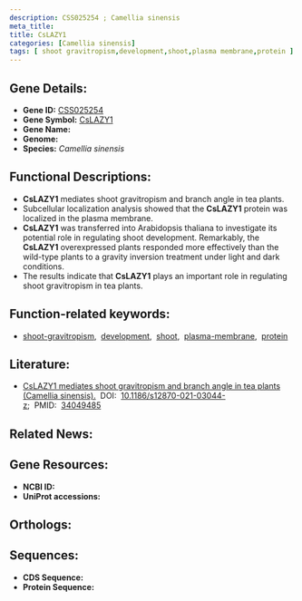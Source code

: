 ```yaml
---
description: CSS025254 ; Camellia sinensis
meta_title:
title: CsLAZY1
categories: [Camellia sinensis]
tags: [ shoot gravitropism,development,shoot,plasma membrane,protein ]
---
```


## Gene Details:
- **Gene ID:** [CSS025254]()
- **Gene Symbol:** <u>CsLAZY1</u>
- **Gene Name:** 
- **Genome:** []()
- **Species:** *Camellia sinensis*

## Functional Descriptions:
   - **CsLAZY1** mediates shoot gravitropism and branch angle in tea plants.
   - Subcellular localization analysis showed that the **CsLAZY1** protein was localized in the plasma membrane.
   - **CsLAZY1** was transferred into Arabidopsis thaliana to investigate its potential role in regulating shoot development. Remarkably, the **CsLAZY1** overexpressed plants responded more effectively than the wild-type plants to a gravity inversion treatment under light and dark conditions.
   - The results indicate that **CsLAZY1** plays an important role in regulating shoot gravitropism in tea plants.

## Function-related keywords:
   - [shoot-gravitropism](/tags/shoot-gravitropism/),&nbsp;&nbsp;[development](/tags/development/),&nbsp;&nbsp;[shoot](/tags/shoot/),&nbsp;&nbsp;[plasma-membrane](/tags/plasma-membrane/),&nbsp;&nbsp;[protein](/tags/protein/)

## Literature:
   - [CsLAZY1 mediates shoot gravitropism and branch angle in tea plants (Camellia sinensis).](https://doi.org/10.1186/s12870-021-03044-z)&nbsp;&nbsp;DOI:&nbsp;&nbsp;[10.1186/s12870-021-03044-z](https://doi.org/10.1186/s12870-021-03044-z);&nbsp;&nbsp;PMID:&nbsp;&nbsp;[34049485](https://pubmed.ncbi.nlm.nih.gov/34049485/)

## Related News:

## Gene Resources:
- **NCBI ID:**  [](https://www.ncbi.nlm.nih.gov/gene/?term=)
- **UniProt accessions:**  [](https://www.uniprot.org/uniprotkb//entry)

## Orthologs:

## Sequences:
- **CDS Sequence:**
- **Protein Sequence:**
